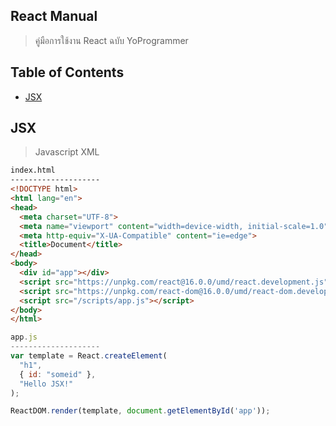 ## React Manual
> คู่มือการใช้งาน React ฉบับ YoProgrammer

## Table of Contents
- [JSX](#jsx)

## JSX
> Javascript XML

```html
index.html
--------------------
<!DOCTYPE html>
<html lang="en">
<head>
  <meta charset="UTF-8">
  <meta name="viewport" content="width=device-width, initial-scale=1.0">
  <meta http-equiv="X-UA-Compatible" content="ie=edge">
  <title>Document</title>
</head>
<body>
  <div id="app"></div>
  <script src="https://unpkg.com/react@16.0.0/umd/react.development.js"></script>
  <script src="https://unpkg.com/react-dom@16.0.0/umd/react-dom.development.js"></script>
  <script src="/scripts/app.js"></script>
</body>
</html>
```

```javascript
app.js
--------------------
var template = React.createElement(
  "h1",
  { id: "someid" },
  "Hello JSX!"
);

ReactDOM.render(template, document.getElementById('app'));
```